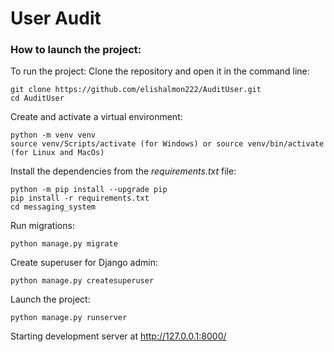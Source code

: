 # User Audit


### How to launch the project:
To run the project: Clone the repository and open it in the command line:
```
git clone https://github.com/elishalmon222/AuditUser.git
cd AuditUser
```
Create and activate a virtual environment:
```
python -m venv venv
source venv/Scripts/activate (for Windows) or source venv/bin/activate (for Linux and MacOs)
```
Install the dependencies from the *requirements.txt* file:
```
python -m pip install --upgrade pip
pip install -r requirements.txt
cd messaging_system
```

Run migrations:
```
python manage.py migrate
```
Create superuser for Django admin:
```
python manage.py createsuperuser
```
Launch the project:
```
python manage.py runserver
```
Starting development server at http://127.0.0.1:8000/
